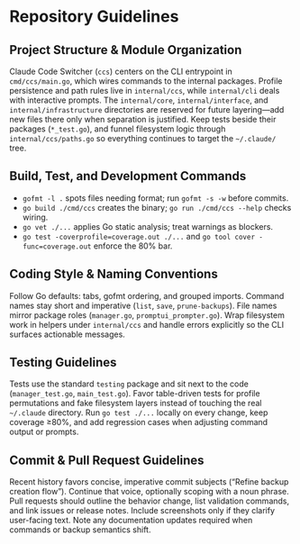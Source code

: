 # Repository Guidelines

## Project Structure & Module Organization
Claude Code Switcher (`ccs`) centers on the CLI entrypoint in `cmd/ccs/main.go`, which wires commands to the internal packages. Profile persistence and path rules live in `internal/ccs`, while `internal/cli` deals with interactive prompts. The `internal/core`, `internal/interface`, and `internal/infrastructure` directories are reserved for future layering—add new files there only when separation is justified. Keep tests beside their packages (`*_test.go`), and funnel filesystem logic through `internal/ccs/paths.go` so everything continues to target the `~/.claude/` tree.

## Build, Test, and Development Commands
- `gofmt -l .` spots files needing format; run `gofmt -s -w` before commits.
- `go build ./cmd/ccs` creates the binary; `go run ./cmd/ccs --help` checks wiring.
- `go vet ./...` applies Go static analysis; treat warnings as blockers.
- `go test -coverprofile=coverage.out ./...` and `go tool cover -func=coverage.out` enforce the 80% bar.

## Coding Style & Naming Conventions
Follow Go defaults: tabs, gofmt ordering, and grouped imports. Command names stay short and imperative (`list`, `save`, `prune-backups`). File names mirror package roles (`manager.go`, `promptui_prompter.go`). Wrap filesystem work in helpers under `internal/ccs` and handle errors explicitly so the CLI surfaces actionable messages.

## Testing Guidelines
Tests use the standard `testing` package and sit next to the code (`manager_test.go`, `main_test.go`). Favor table-driven tests for profile permutations and fake filesystem layers instead of touching the real `~/.claude` directory. Run `go test ./...` locally on every change, keep coverage ≥80%, and add regression cases when adjusting command output or prompts.

## Commit & Pull Request Guidelines
Recent history favors concise, imperative commit subjects (“Refine backup creation flow”). Continue that voice, optionally scoping with a noun phrase. Pull requests should outline the behavior change, list validation commands, and link issues or release notes. Include screenshots only if they clarify user-facing text. Note any documentation updates required when commands or backup semantics shift.
